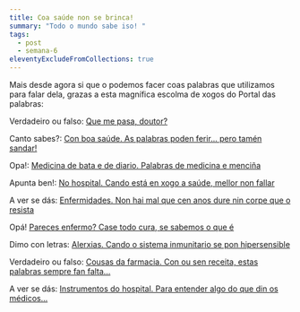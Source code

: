 ```yaml
---
title: Coa saúde non se brinca!
summary: "Todo o mundo sabe iso! "
tags:
  - post
  - semana-6
eleventyExcludeFromCollections: true
---
```

Mais desde agora si que o podemos facer coas palabras que utilizamos para falar dela, grazas a esta magnífica escolma de xogos do Portal das palabras:

Verdadeiro ou falso: [Que me pasa, doutor?](https://portaldaspalabras.gal/xogo/que-me-pasa-doutor/)

Canto sabes?: [Con boa saúde. As palabras poden ferir... pero tamén sandar!](https://portaldaspalabras.gal/xogo/con-boa-saude/)

Opa!: [Medicina de bata e de diario. Palabras de medicina e menciña](https://portaldaspalabras.gal/xogo/medicina-de-bata-e-de-diario/)

Apunta ben!: [No hospital. Cando está en xogo a saúde, mellor non fallar](https://portaldaspalabras.gal/xogo/no-hospital/)

A ver se dás: [Enfermidades. Non hai mal que cen anos dure nin corpe que o resista](https://portaldaspalabras.gal/xogo/enfermidades/)

Opá! [Pareces enfermo? Case todo cura, se sabemos o que é](https://portaldaspalabras.gal/xogo/pareces-enfermo/)

Dimo con letras: [Alerxias. Cando o sistema inmunitario se pon hipersensible](https://portaldaspalabras.gal/xogo/alerxias/)

Verdadeiro ou falso: [Cousas da farmacia. Con ou sen receita, estas palabras sempre fan falta...](https://portaldaspalabras.gal/xogo/cousas-da-farmacia/)

A ver se dás: [Instrumentos do hospital. Para entender algo do que din os médicos...](https://portaldaspalabras.gal/xogo/instrumentos-do-hospital/)